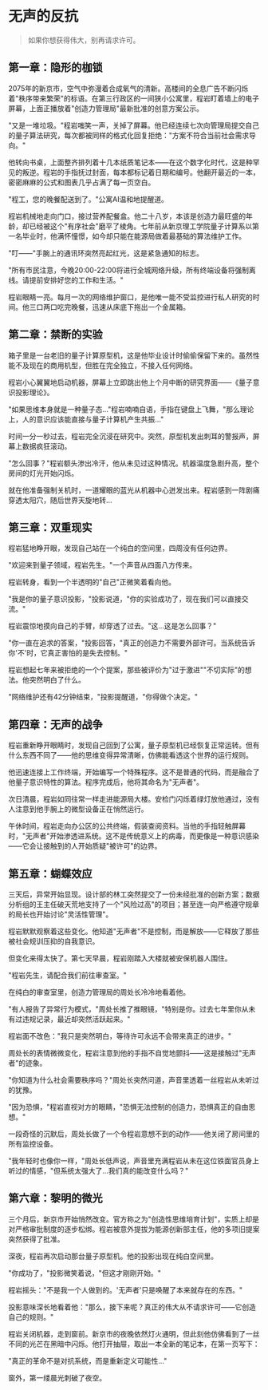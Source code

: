 # 无声的反抗

> 如果你想获得伟大，别再请求许可。 

## 第一章：隐形的枷锁

2075年的新京市，空气中弥漫着合成氧气的清新。高楼间的全息广告不断闪烁着"秩序带来繁荣"的标语。在第三行政区的一间狭小公寓里，程岩盯着墙上的电子屏幕，上面正播放着"创造力管理局"最新批准的创意方案公示。

"又是一堆垃圾。"程岩嗤笑一声，关掉了屏幕。他已经连续七次向管理局提交自己的量子算法研究，每次都被同样的格式化回复拒绝："方案不符合当前社会需求导向。"

他转向书桌，上面整齐排列着十几本纸质笔记本——在这个数字化时代，这是种罕见的叛逆。程岩的手指抚过封面，每本都标记着日期和编号。他翻开最近的一本，密密麻麻的公式和图表几乎占满了每一页空白。

"程工，您的晚餐配送到了。"公寓AI温和地提醒道。

程岩机械地走向门口，接过营养配餐盒。他二十八岁，本该是创造力最旺盛的年龄，却已经被这个"有序社会"磨平了棱角。七年前从新京理工学院量子计算系以第一名毕业时，他满怀憧憬，如今却只能在能源局做着最基础的算法维护工作。

"叮——"手腕上的通讯环突然亮起红光，这是紧急通知的标志。

"所有市民注意，今晚20:00-22:00将进行全城网络升级，所有终端设备将强制离线。请提前安排好您的工作和生活。"

程岩眼睛一亮。每月一次的网络维护窗口，是他唯一能不受监控进行私人研究的时间。他三口两口吃完晚餐，迅速从床底下拖出一个金属箱。

## 第二章：禁断的实验

箱子里是一台老旧的量子计算原型机，这是他毕业设计时偷偷保留下来的。虽然性能不及现在的商用机型，但胜在完全独立，不接入任何网络。

程岩小心翼翼地启动机器，屏幕上立即跳出他上个月中断的研究界面——《量子意识投影理论》。

"如果思维本身就是一种量子态..."程岩喃喃自语，手指在键盘上飞舞，"那么理论上，人的意识应该能直接与量子计算机产生共振..."

时间一分一秒过去，程岩完全沉浸在研究中。突然，原型机发出刺耳的警报声，屏幕上数据疯狂滚动。

"怎么回事？"程岩额头渗出冷汗，他从未见过这种情况。机器温度急剧升高，整个房间的灯光开始闪烁。

就在他准备强制关机时，一道耀眼的蓝光从机器中心迸发出来。程岩感到一阵剧痛穿透太阳穴，随后世界天旋地转...

## 第三章：双重现实

程岩猛地睁开眼，发现自己站在一个纯白的空间里，四周没有任何边界。

"欢迎来到量子领域，程岩先生。"一个声音从四面八方传来。

程岩转身，看到一个半透明的"自己"正微笑着看向他。

"我是你的量子意识投影，"投影说道，"你的实验成功了，现在我们可以直接交流。"

程岩震惊地摸向自己的手臂，却穿透了过去。"这...这是怎么回事？"

"你一直在追求的答案，"投影回答，"真正的创造力不需要外部许可。当系统告诉你'不'时，它真正害怕的是失去控制。"

程岩想起七年来被拒绝的一个个提案，那些被评价为"过于激进""不切实际"的想法。他突然明白了什么。

"网络维护还有42分钟结束，"投影提醒道，"你得做个决定。"

## 第四章：无声的战争

程岩重新睁开眼睛时，发现自己回到了公寓，量子原型机已经恢复正常运转。但有什么东西不同了——他的思维变得异常清晰，仿佛能看透这个世界的运行规则。

他迅速连接上工作终端，开始编写一个特殊程序。这不是普通的代码，而是融合了他量子意识特性的算法。程序完成后，他将其命名为"无声者"。

次日清晨，程岩如同往常一样走进能源局大楼。安检门闪烁着绿灯放他通过，没有人注意到他手腕上的微型设备正在悄然运行。

午休时间，程岩走向办公区的公共终端，假装查阅资料。当他的手指轻触屏幕时，"无声者"开始渗透进系统。这不是传统意义上的病毒，而更像是一种意识感染——它会让接触到的人开始质疑"被许可"的边界。

## 第五章：蝴蝶效应

三天后，异常开始显现。设计部的林工突然提交了一份未经批准的创新方案；数据分析组的王主任破天荒地支持了一个"风险过高"的项目；甚至连一向严格遵守规章的局长也开始讨论"灵活性管理"。

程岩默默观察着这些变化。他知道"无声者"不是控制，而是解放——它释放了那些被社会规训压抑的自我意识。

但变化来得太快了。第七天早晨，程岩刚踏入大楼就被安保机器人围住。

"程岩先生，请配合我们前往审查室。"

在纯白的审查室里，创造力管理局的周处长冷冷地看着他。

"有人报告了异常行为模式，"周处长推了推眼镜，"特别是你。过去七年里你从未有过违规记录，最近却突然活跃起来。"

程岩面不改色："我只是突然明白，等待许可永远不会带来真正的进步。"

周处长的表情微微变化，程岩注意到他的手指不自觉地颤抖——这是接触过"无声者"的迹象。

"你知道为什么社会需要秩序吗？"周处长突然问道，声音里透着一丝程岩从未听过的犹豫。

"因为恐惧，"程岩直视对方的眼睛，"恐惧无法控制的创造力，恐惧真正的自由思想。"

一段奇怪的沉默后，周处长做了一个令程岩意想不到的动作——他关闭了房间里的所有监控设备。

"我年轻时也像你一样，"周处长低声说，声音里充满程岩从未在这位铁面官员身上听过的情感，"但系统太强大了...我们真的能改变什么吗？"

## 第六章：黎明的微光

三个月后，新京市开始悄然改变。官方称之为"创造性思维培育计划"，实质上却是对严格审批制度的逐步松绑。程岩被意外提拔为能源创新部主任，他的多项旧提案突然获得了批准。

深夜，程岩再次启动那台量子原型机。他的投影出现在纯白空间里。

"你成功了，"投影微笑着说，"但这才刚刚开始。"

程岩摇头："不是我一个人做到的。'无声者'只是唤醒了本来就存在的东西。"

投影意味深长地看着他："那么，接下来呢？真正的伟大从不请求许可——它创造自己的规则。"

程岩关闭机器，走到窗前。新京市的夜晚依然灯火通明，但此刻他仿佛看到了一丝不同的光芒在黑暗中闪烁。他打开抽屉，取出一本全新的笔记本，在第一页写下：

"真正的革命不是对抗系统，而是重新定义可能性..."

窗外，第一缕晨光刺破了夜空。